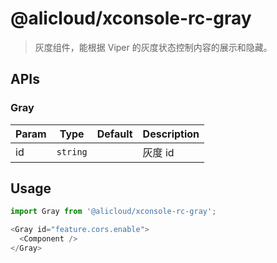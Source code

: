 # @alicloud/xconsole-rc-gray

> 灰度组件，能根据 Viper 的灰度状态控制内容的展示和隐藏。

## APIs

### Gray

| Param | Type | Default | Description |
|--------|------|---------|-------------|
|id|`string`||灰度 id|

## Usage

```js
import Gray from '@alicloud/xconsole-rc-gray';

<Gray id="feature.cors.enable">
  <Component />
</Gray>
```
